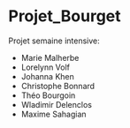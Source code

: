 # Projet_Bourget

Projet semaine intensive:

- Marie Malherbe
- Lorelynn Volf
- Johanna Khen
- Christophe Bonnard
- Théo Bourgoin
- Wladimir Delenclos
- Maxime Sahagian